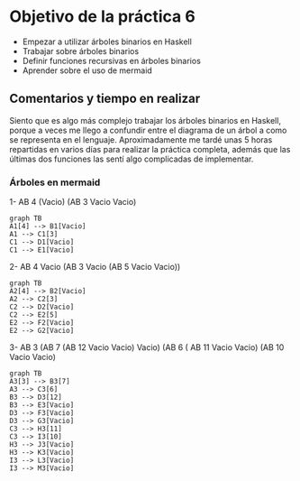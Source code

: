 # Objetivo de la práctica 6
- Empezar a utilizar árboles binarios en Haskell
- Trabajar sobre árboles binarios 
- Definir funciones recursivas en árboles binarios
- Aprender sobre el uso de mermaid 

## Comentarios y tiempo en realizar
Siento que es algo más complejo trabajar los árboles binarios en Haskell, porque a veces me llego a confundir entre el diagrama de un árbol a como se representa en el lenguaje.
Aproximadamente me tardé unas 5 horas repartidas en varios días para realizar la práctica completa, además que las últimas dos funciones las sentí algo complicadas de implementar.

### Árboles en mermaid 
1- AB 4 (Vacio) (AB 3 Vacio Vacio)
```mermaid
graph TB
A1[4] --> B1[Vacio]
A1 --> C1[3]
C1 --> D1[Vacio]
C1 --> E1[Vacio]
```

2- AB 4 Vacio (AB 3 Vacio (AB 5 Vacio Vacio))
```mermaid
graph TB
A2[4] --> B2[Vacio]
A2 --> C2[3]
C2 --> D2[Vacio]
C2 --> E2[5]
E2 --> F2[Vacio]
E2 --> G2[Vacio]
```

3- AB 3 (AB 7 (AB 12 Vacio Vacio) Vacio) (AB 6 ( AB 11 Vacio Vacio) (AB 10 Vacio Vacio)
```mermaid
graph TB
A3[3] --> B3[7]
A3 --> C3[6]
B3 --> D3[12]
B3 --> E3[Vacio]
D3 --> F3[Vacio]
D3 --> G3[Vacio]
C3 --> H3[11]
C3 --> I3[10]
H3 --> J3[Vacio]
H3 --> K3[Vacio]
I3 --> L3[Vacio]
I3 --> M3[Vacio]
